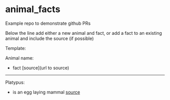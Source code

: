 # animal_facts
Example repo to demonstrate github PRs

Below the line add either a new animal and fact, or add a fact to an existing animal  and include the source (if possible)


Template:

Animal name:
- fact [source](url to source)


----

Platypus:
- is an egg laying mammal [source](https://en.wikipedia.org/wiki/Platypus)

